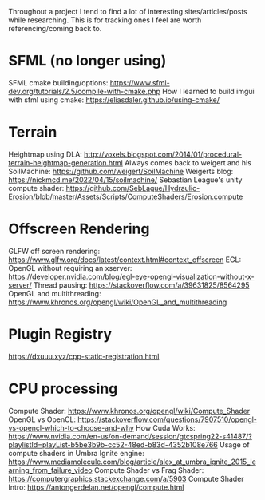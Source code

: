 Throughout a project I tend to find a lot of interesting sites/articles/posts while researching. This is for tracking ones I feel are worth referencing/coming back to.

# SFML (no longer using)
SFML cmake building/options: https://www.sfml-dev.org/tutorials/2.5/compile-with-cmake.php
How I learned to build imgui with sfml using cmake: https://eliasdaler.github.io/using-cmake/

# Terrain
Heightmap using DLA: http://voxels.blogspot.com/2014/01/procedural-terrain-heightmap-generation.html
Always comes back to weigert and his SoilMachine: https://github.com/weigert/SoilMachine
Weigerts blog: https://nickmcd.me/2022/04/15/soilmachine/
Sebastian League's unity compute shader: https://github.com/SebLague/Hydraulic-Erosion/blob/master/Assets/Scripts/ComputeShaders/Erosion.compute

# Offscreen Rendering
GLFW off screen rendering: https://www.glfw.org/docs/latest/context.html#context_offscreen
EGL: OpenGL without requiring an xserver: https://developer.nvidia.com/blog/egl-eye-opengl-visualization-without-x-server/
Thread pausing: https://stackoverflow.com/a/39631825/8564295
OpenGL and multithreading: https://www.khronos.org/opengl/wiki/OpenGL_and_multithreading

# Plugin Registry
https://dxuuu.xyz/cpp-static-registration.html

# CPU processing
Compute Shader: https://www.khronos.org/opengl/wiki/Compute_Shader
OpenGL vs OpenCL: https://stackoverflow.com/questions/7907510/opengl-vs-opencl-which-to-choose-and-why
How Cuda Works: https://www.nvidia.com/en-us/on-demand/session/gtcspring22-s41487/?playlistId=playList-b5be3b9b-cc52-48ed-b83d-4352b108e766
Usage of compute shaders in Umbra Ignite engine: https://www.mediamolecule.com/blog/article/alex_at_umbra_ignite_2015_learning_from_failure_video
Compute Shader vs Frag Shader: https://computergraphics.stackexchange.com/a/5903
Compute Shader Intro: https://antongerdelan.net/opengl/compute.html
